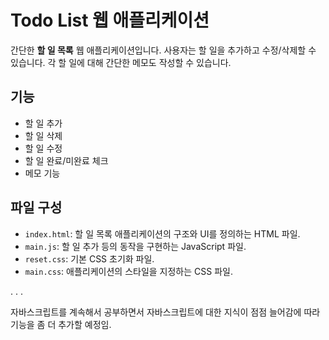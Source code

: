 # Todo List 웹 애플리케이션

간단한 **할 일 목록** 웹 애플리케이션입니다. 사용자는 할 일을 추가하고 수정/삭제할 수 있습니다. 각 할 일에 대해 간단한 메모도 작성할 수 있습니다.

## 기능
- 할 일 추가
- 할 일 삭제
- 할 일 수정
- 할 일 완료/미완료 체크
- 메모 기능

## 파일 구성
- `index.html`: 할 일 목록 애플리케이션의 구조와 UI를 정의하는 HTML 파일.
- `main.js`: 할 일 추가 등의 동작을 구현하는 JavaScript 파일.
- `reset.css`: 기본 CSS 초기화 파일.
- `main.css`: 애플리케이션의 스타일을 지정하는 CSS 파일.

.
.
.

자바스크립트를 계속해서 공부하면서 자바스크립트에 대한 지식이 점점 늘어감에 따라 기능을 좀 더 추가할 예정임.